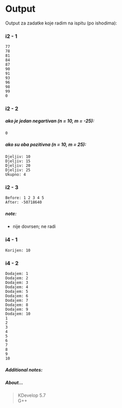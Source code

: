 # Output
Output za zadatke koje radim na ispitu (po ishodima):
### i2 - 1
```
77
78
81
84
87
90
91
93
96
98
99
0
```
### i2 - 2
##### ako je jedan negartivan (n = 10, m = -25):
```
0
```
##### ako su oba pozitivna (n = 10, m = 25):
```
Djeljiv: 10
Djeljiv: 15
Djeljiv: 20
Djeljiv: 25
Ukupno: 4
```
### i2 - 3
```
Before: 1 2 3 4 5
After: -50718640
```
##### note:
- nije dovrsen; ne radi
### i4 - 1
```
Korijen: 10
```
### i4 - 2
```
Dodajem: 1
Dodajem: 2
Dodajem: 3
Dodajem: 4
Dodajem: 5
Dodajem: 6
Dodajem: 7
Dodajem: 8
Dodajem: 9
Dodajem: 10
1
2
3
4
5
6
7
8
9
10
```
##### Additional notes:
##### About...
> KDevelop 5.7\
> G++
